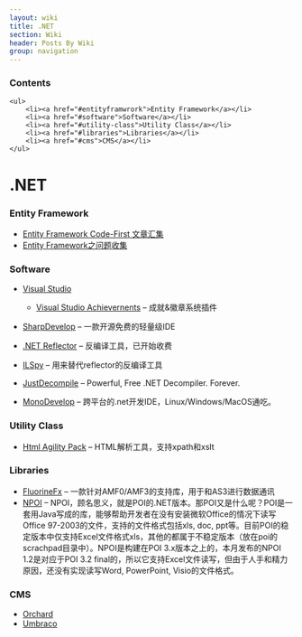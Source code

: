 ```yaml
---
layout: wiki
title: .NET
section: Wiki
header: Posts By Wiki
group: navigation
---
```

<div id="charpter">
	<h3>Contents</h3>
	
	<ul>
		<li><a href="#entityframwrork">Entity Framework</a></li>
		<li><a href="#software">Software</a></li>
		<li><a href="#utility-class">Utility Class</a></li>
		<li><a href="#libraries">Libraries</a></li>
		<li><a href="#cms">CMS</a></li>
	</ul>
</div>

# .NET

### <div id="entityframwrork"></div>Entity Framework
-   [Entity Framework Code-First 文章汇集](http://www.cnblogs.com/shanyou/archive/2011/07/17/2108953.html)
-   [Entity Framework之问题收集](http://www.cnblogs.com/mecity/archive/2011/07/08/2099853.html)

### <div id="software"></div>Software

-   [Visual Studio](http://www.microsoft.com/visualstudio)
    -   [Visual Studio Achievernents](http://channel9.msdn.com/achievements/visualstudio) – 成就&徽章系统插件

-   [SharpDevelop](http://www.sharpdevelop.net/OpenSource/SD/Default.aspx) – 一款开源免费的轻量级IDE
-   [.NET Reflector](http://www.reflector.net/) – 反编译工具，已开始收费
-   [ILSpy](http://wiki.sharpdevelop.net/ilspy.ashx) – 用来替代reflector的反编译工具
-   [JustDecompile](http://www.telerik.com/products/decompiler.aspx) – Powerful, Free .NET Decompiler. Forever.
-   [MonoDevelop](http://monodevelop.com/) – 跨平台的.net开发IDE，Linux/Windows/MacOS通吃。

### <div id="utility-class"></div>Utility Class

-   [Html Agility Pack](http://htmlagilitypack.codeplex.com/) – HTML解析工具，支持xpath和xslt

### <div id="libraries"></div>Libraries

-   [FluorineFx](http://www.fluorinefx.com/) – 一款针对AMF0/AMF3的支持库，用于和AS3进行数据通讯
-   [NPOI](http://npoi.codeplex.com) – NPOI，顾名思义，就是POI的.NET版本。那POI又是什么呢？POI是一套用Java写成的库，能够帮助开发者在没有安装微软Office的情况下读写Office 97-2003的文件，支持的文件格式包括xls, doc, ppt等。目前POI的稳定版本中仅支持Excel文件格式xls，其他的都属于不稳定版本（放在poi的scrachpad目录中）。NPOI是构建在POI 3.x版本之上的，本月发布的NPOI 1.2是对应于POI 3.2 final的，所以它支持Excel文件读写，但由于人手和精力原因，还没有实现读写Word, PowerPoint, Visio的文件格式。

### <div id="cms"></div>CMS

-   [Orchard](http://www.orchardproject.net/)
-   [Umbraco](http://umbraco.com/)
